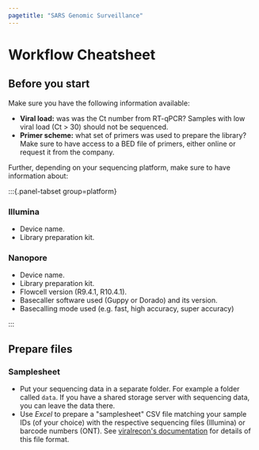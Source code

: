 ```yaml
---
pagetitle: "SARS Genomic Surveillance"
---
```


# Workflow Cheatsheet


## Before you start

Make sure you have the following information available:

- **Viral load:** was was the Ct number from RT-qPCR? Samples with low viral load (Ct > 30) should not be sequenced. 
- **Primer scheme:** what set of primers was used to prepare the library? Make sure to have access to a BED file of primers, either online or request it from the company. 

Further, depending on your sequencing platform, make sure to have information about:

:::{.panel-tabset group=platform}
### Illumina

- Device name.
- Library preparation kit.


### Nanopore 

- Device name.
- Library preparation kit.
- Flowcell version (R9.4.1, R10.4.1).
- Basecaller software used (Guppy or Dorado) and its version.
- Basecalling mode used (e.g. fast, high accuracy, super accuracy)

:::


## Prepare files

### Samplesheet

- Put your sequencing data in a separate folder. For example a folder called `data`.
  If you have a shared storage server with sequencing data, you can leave the data there. 
- Use _Excel_ to prepare a "samplesheet" CSV file matching your sample IDs (of your choice) with the respective sequencing files (Illumina) or barcode numbers (ONT).
  See [viralrecon's documentation](https://nf-co.re/viralrecon/2.6.0/docs/usage#samplesheet-format) for details of this file format.


